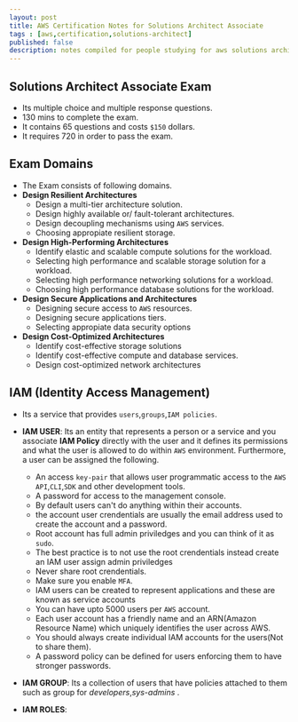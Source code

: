 ```yaml
---
layout: post
title: AWS Certification Notes for Solutions Architect Associate
tags : [aws,certification,solutions-architect]
published: false
description: notes compiled for people studying for aws solutions architect associate certification.
---
```


## Solutions Architect Associate Exam 
- Its multiple choice and multiple response questions.
- 130 mins to complete the exam.
- It contains 65 questions and costs `$150` dollars.
- It requires 720 in order to pass the exam.

## Exam Domains
- The Exam consists of following domains.
- **Design Resilient Architectures**
    * Design a multi-tier architecture solution.
    * Design highly available or/ fault-tolerant architectures.
    * Design decoupling mechanisms using `AWS` services.
    * Choosing appropiate resilient storage.
- **Design High-Performing Architectures**
    * Identify elastic and scalable compute solutions for the workload.
    * Selecting high performance and scalable storage solution for a workload.
    * Selecting high performance networking solutions for a workload.
    * Choosing high performance database solutions for the workload.
- **Design Secure Applications and Architectures**
    * Designing secure access to `AWS` resources.
    * Designing secure applications tiers.
    * Selecting appropiate data security options
- **Design Cost-Optimized Architectures**
    * Identify cost-effective storage solutions
    * Identify cost-effective compute and database services.
    * Design cost-optimized network architectures


## IAM (Identity Access Management)
- Its a service that provides `users`,`groups`,`IAM policies`.

- **IAM USER**: Its an entity that represents a person or a service and you associate **IAM Policy** directly with the user and it defines its permissions and what the user is allowed to do within `AWS` environment. Furthermore, a user can be assigned the following.
    + An access `key-pair` that allows user programmatic access to the `AWS API`,`CLI`,`SDK` and other development tools.
    + A password for access to the management console.
    + By default users can't do anything within their accounts.
    + the account user crendentials are usually the email address used to create the account and a password.
    + Root account has full admin priviledges and you can think of it as `sudo`.
    + The best practice is to not use the root crendentials instead create an IAM user assign admin priviledges
    + Never share root crendentials.
    + Make sure you enable `MFA`.
    + IAM users can be created to represent applications and these are known as service accounts
    + You can have upto 5000 users per `AWS` account.
    + Each user account has a friendly name and an ARN(Amazon Resource Name) which uniquely identifies the user across AWS.
    + You should always create individual IAM accounts for the users(Not to share them).
    + A password policy can be defined for users enforcing them to have stronger passwords.

- **IAM GROUP**: Its a collection of users that have policies attached to them such as group for  _developers_,_sys-admins_ .
- **IAM ROLES**: